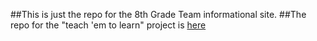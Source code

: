 ##This is just the repo for the 8th Grade Team informational site.
##The repo for the "teach 'em to learn" project is [here](http://github.com/RoboticColonels/learntocode)
